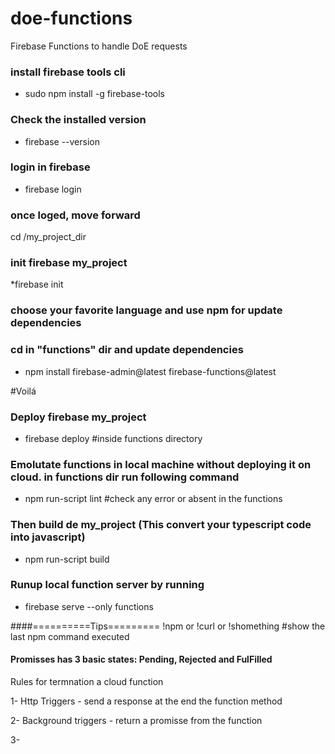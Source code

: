 # doe-functions
Firebase Functions to handle DoE requests

### install firebase tools cli
* sudo npm install -g firebase-tools

### Check the installed version
* firebase --version


### login in firebase
* firebase login
 
 ### once loged, move forward

 cd /my_project_dir

 ### init firebase my_project
 *firebase init

### choose your favorite language and use npm for update dependencies

### cd in "functions" dir and update dependencies
* npm install firebase-admin@latest firebase-functions@latest

#Voilá

### Deploy firebase my_project
* firebase deploy #inside functions directory

### Emolutate functions in local machine without deploying it on cloud. in functions dir run following command
* npm run-script lint #check any error or absent in the functions

### Then build de my_project (This convert your typescript code into javascript)
* npm run-script build 

### Runup local function server by running 
* firebase serve --only functions



####==========Tips=========
!npm or !curl or !shomething         #show the last npm command executed





#### Promisses has 3 basic states: Pending, Rejected and FulFilled

Rules for termnation a cloud function

1- Http Triggers - send a response at the end the function method

2- Background triggers - return a promisse from the function

3- 


